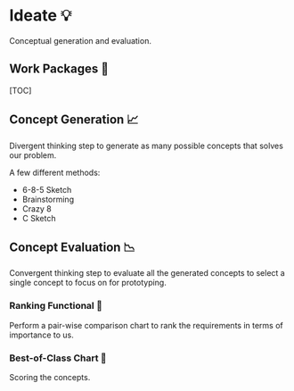 # Ideate 💡

Conceptual generation and evaluation.

## Work Packages 💼

[TOC]

## Concept Generation 📈

Divergent thinking step to generate as many possible concepts that solves our problem.

A few different methods:
- 6-8-5 Sketch
- Brainstorming
- Crazy 8
- C Sketch

## Concept Evaluation 📉

Convergent thinking step to evaluate all the generated concepts to select a single concept to focus on for prototyping.

### Ranking Functional 👑

Perform a pair-wise comparison chart to rank the requirements in terms of importance to us.

### Best-of-Class Chart 🥇

Scoring the concepts.

